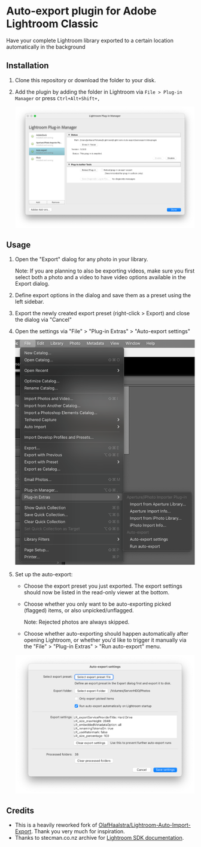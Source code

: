 # Auto-export plugin for Adobe Lightroom Classic

Have your complete Lightroom library exported to a certain location automatically in the background

## Installation

1. Clone this repository or download the folder to your disk.

1. Add the plugin by adding the folder in Lightroom via `File > Plug-in Manager` or press `Ctrl+Alt+Shift+,`

   ![Plug-in manager](images/plugin-manager.png)

## Usage

1. Open the "Export" dialog for any photo in your library.

   Note: If you are planning to also be exporting videos, make sure you first select both a photo and a video to have video options available in the Export dialog.

1. Define export options in the dialog and save them as a preset using the left sidebar.

1. Export the newly created export preset (right-click > Export) and close the dialog via "Cancel"

1. Open the settings via "File" > "Plug-in Extras" > "Auto-export settings"

   <img alt="Auto-export settings menu item" src="images/settings-menu-item.png" height="600" />

1. Set up the auto-export:

    - Choose the export preset you just exported. The export settings should now be listed in the read-only viewer at the bottom.

    - Choose whether you only want to be auto-exporting picked (flagged) items, or also unpicked/unflagged.

      Note: Rejected photos are always skipped.

    - Choose whether auto-exporting should happen automatically after opening Lightroom, or whether you'd like to trigger it manually via the "File" > "Plug-in Extras" > "Run auto-export" menu.

   ![Auto-export settings](<images/settings.png>)

## Credits

- This is a heavily reworked fork of [OlafHaalstra/Lightroom-Auto-Import-Export](https://github.com/OlafHaalstra/Lightroom-Auto-Import-Export). Thank you very much for inspiration.
- Thanks to stecman.co.nz archive for [Lightroom SDK documentation](https://archive.stecman.co.nz/files/docs/lightroom-sdk/API-Reference/).
